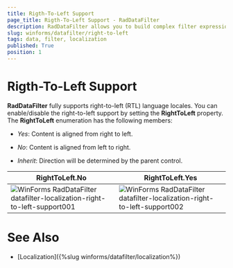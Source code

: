 ```yaml
---
title: Rigth-To-Left Support
page_title: Rigth-To-Left Support - RadDataFilter
description: RadDataFilter allows you to build complex filter expressions based on the data and collection type of the source fields. 
slug: winforms/datafilter/right-to-left
tags: data, filter, localization
published: True
position: 1
---
```


# Rigth-To-Left Support

**RadDataFilter** fully supports right-to-left (RTL) language locales. You can enable/disable the right-to-left support by setting the __RightToLeft__ property. The __RightToLeft__ enumeration has the following members:

* *Yes*: Content is aligned from right to left.

* *No*: Content is aligned from left to right.

* *Inherit*: Direction will be determined by the parent control.

|RightToLeft.No|RightToLeft.Yes|
|----|----|
|![WinForms RadDataFilter datafilter-localization-right-to-left-support001](images/datafilter-localization-right-to-left-support001.png)|![WinForms RadDataFilter datafilter-localization-right-to-left-support002](images/datafilter-localization-right-to-left-support002.png)|

# See Also

* [Localization]({%slug winforms/datafilter/localization%})	
